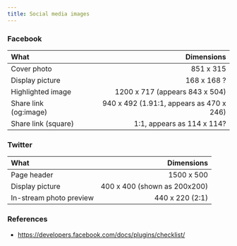 ```yaml
---
title: Social media images
---
```


### Facebook

| What                  |                               Dimensions |
|:----------------------|-----------------------------------------:|
| Cover photo           |                                851 x 315 |
| Display picture       |                              168 x 168 ? |
| Highlighted image     |           1200 x 717 (appears 843 x 504) |
| Share link (og:image) | 940 x 492 (1.91:1, appears as 470 x 246) |
| Share link (square)   |               1:1, appears as 114 x 114? |

### Twitter

| What                    |                   Dimensions |
|:------------------------|-----------------------------:|
| Page header             |                   1500 x 500 |
| Display picture         | 400 x 400 (shown as 200x200) |
| In-stream photo preview |              440 x 220 (2:1) |

### References

* https://developers.facebook.com/docs/plugins/checklist/

